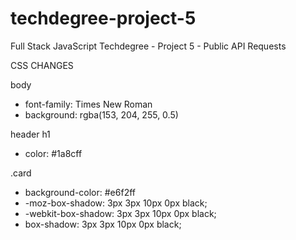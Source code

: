 # techdegree-project-5
 Full Stack JavaScript Techdegree - Project 5 - Public API Requests

CSS CHANGES

body
- font-family: Times New Roman
- background: rgba(153, 204, 255, 0.5)

header h1
- color: #1a8cff

.card
- background-color: #e6f2ff
- -moz-box-shadow: 3px 3px 10px 0px black;
- -webkit-box-shadow: 3px 3px 10px 0px black;
- box-shadow: 3px 3px 10px 0px black;